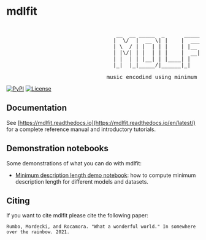 mdlfit
=====
<pre> 
                                  __  __ _____  _      ______ _____ _______
                                 |  \/  |  __ \| |    |  ____|_   _|__   __|
                                 | \  / | |  | | |    | |__    | |    | |
                                 | |\/| | |  | | |    |  __|   | |    | |
                                 | |  | | |__| | |____| |     _| |_   | |
                                 |_|  |_|_____/|______|_|    |_____|  |_|
                              
                               music encodind using minimum description length
</pre>


[![PyPI](https://img.shields.io/pypi/v/carat.svg)](https://pypi.python.org/pypi/carat)
[![License](https://img.shields.io/github/license/mrocamora/carat.svg)](https://github.com/mrocamora/carat/blob/master/LICENSE.md)


Documentation
-------------
See [https://mdlfit.readthedocs.io](https://mdlfit.readthedocs.io/en/latest/) for a complete reference manual and introductory tutorials.


Demonstration notebooks
-----------------------
Some demonstrations of what you can do with mdlfit:

* [Minimum description length demo notebook](http://nbviewer.ipython.org/github/mrocamora/carat/blob/master/examples/carat_rhythmic_patterns_demo.ipynb): how to compute minimum description length for different models and datasets.

Citing
------

If you want to cite mdlfit please cite the following paper:

    Rumbo, Mordecki, and Rocamora. "What a wonderful world." In somewhere over the rainbow. 2021.
